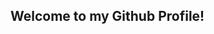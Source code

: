 ## Welcome to my Github Profile!

<!--
**xyfgemini/xyfgemini** is a ✨ _special_ ✨ repository because its `README.md` (this file) appears on your GitHub profile.

Here are some ideas to get you started:

- 🔭 I’m currently working on ...
- 🌱 I’m currently learning ...
- 👯 I’m looking to collaborate on ...
- 🤔 I’m looking for help with ...
- 💬 Ask me about ...
## 📫 You can reach me at xyf2576131943@gmail.com
- 😄 Pronouns: ...
- ⚡ Fun fact: ...
